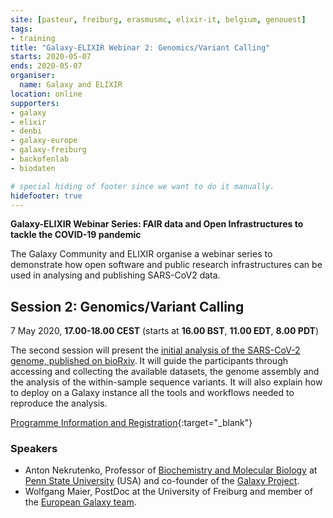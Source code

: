 ```yaml
---
site: [pasteur, freiburg, erasmusmc, elixir-it, belgium, genouest]
tags:
- training
title: "Galaxy-ELIXIR Webinar 2: Genomics/Variant Calling"
starts: 2020-05-07
ends: 2020-05-07
organiser:
  name: Galaxy and ELIXIR
location: online
supporters:
- galaxy
- elixir
- denbi
- galaxy-europe
- galaxy-freiburg
- backofenlab
- biodaten

# special hiding of footer since we want to do it manually.
hidefooter: true
---
```


**Galaxy-ELIXIR Webinar Series: FAIR data and Open Infrastructures to tackle the COVID-19 pandemic**

The Galaxy Community and ELIXIR organise a webinar series to demonstrate how open software and public research infrastructures can be used in analysing and publishing SARS-CoV2 data.

## Session 2: Genomics/Variant Calling

7 May 2020, **17.00-18.00 CEST** (starts at **16.00 BST**, **11.00 EDT**, **8.00 PDT**)

The second session will present the [initial analysis of the SARS-CoV-2 genome, published on bioRxiv](https://doi.org/10.1101/2020.02.21.959973). It will guide the participants through accessing and collecting the available datasets, the genome assembly and the analysis of the  within-sample sequence variants. It will also explain how to deploy on a Galaxy instance all the tools and workflows needed to reproduce the analysis.

[Programme Information and Registration](https://elixir-europe.org/events/webinar-galaxy-elixir-covid19){:target="_blank"}

### Speakers

* Anton Nekrutenko, Professor of [Biochemistry and Molecular Biology](http://bmb.psu.edu/) at [Penn State University](http://psu.edu/) (USA) and co-founder of the [Galaxy Project](http://galaxyproject.org/).
* Wolfgang Maier, PostDoc at the University of Freiburg and member of the [European Galaxy team](https://usegalaxy-eu.github.io/freiburg/people).
